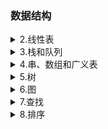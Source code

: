 ### 数据结构  
 <details><summary>2.线性表</summary>
  
<a href = "/数据结构/2.线性表/2.1线性表的类型定义.md">2.1线性表的类型定义</a>  
<a href = "/数据结构/2.线性表/2.2线性表的顺序表示和实现.md">2.2线性表的顺序表示和实现</a>  
<a href = "/数据结构/2.线性表/2.3线性表的链式表示和实现.md">2.3线性表的链式表示和实现</a>  
<a href = "/数据结构/2.线性表/2.4循环链表.md">2.4循环链表</a>  
<a href = "/数据结构/2.线性表/2.5双向链表.md">2.5双向链表</a>  
<a href = "/数据结构/2.线性表/2.6各种顺序结构比较.md">2.6各种顺序结构比较</a>  
<a href = "/数据结构/2.线性表/2.7线性表的应用.md">2.7线性表的应用</a>  
<a href = "/数据结构/2.线性表/2.8案例分析与实现.md">2.8案例分析与实现</a>  
 </details>
 <details><summary>3.栈和队列</summary>
  
<a href = "/数据结构/3.栈和队列/3.1栈的定义、特点和抽象数据类型.md">3.1栈的定义、特点和抽象数据类型</a>  
<a href = "/数据结构/3.栈和队列/3.2栈的顺序表示和链式表示.md">3.2栈的顺序表示和链式表示</a>  
<a href = "/数据结构/3.栈和队列/3.3栈的操作.md">3.3栈的操作</a>  
<a href = "/数据结构/3.栈和队列/3.4栈和递归.md">3.4栈和递归</a>  
<a href = "/数据结构/3.栈和队列/3.5队列的定义、特点.md">3.5队列的定义、特点</a>  
<a href = "/数据结构/3.栈和队列/3.6队列的顺序表示和实现.md">3.6队列的顺序表示和实现</a>  
<a href = "/数据结构/3.栈和队列/3.7队列的链式表示和实现.md">3.7队列的链式表示和实现</a>  
 </details>
 <details><summary>4.串、数组和广义表</summary>
  
<a href = "/数据结构/4.串、数组和广义表/4.1串的定义、存储结构.md">4.1串的定义、存储结构</a>  
<a href = "/数据结构/4.串、数组和广义表/4.2串的匹配--BF算法.md">4.2串的匹配--BF算法</a>  
<a href = "/数据结构/4.串、数组和广义表/4.3串的匹配--KMP算法.md">4.3串的匹配--KMP算法</a>  
<a href = "/数据结构/4.串、数组和广义表/4.4数组的定义、特点和抽象类型定义.md">4.4数组的定义、特点和抽象类型定义</a>  
<a href = "/数据结构/4.串、数组和广义表/4.5数组的存储.md">4.5数组的存储</a>  
<a href = "/数据结构/4.串、数组和广义表/4.6广义表.md">4.6广义表</a>  
 </details>
 <details><summary>5.树</summary>
  
<a href = "/数据结构/5.树/5.1树和二叉树定义、特点.md">5.1树和二叉树定义、特点</a>  
<a href = "/数据结构/5.树/5.2二叉树的性质.md">5.2二叉树的性质</a>  
<a href = "/数据结构/5.树/5.3二叉树的存储结构.md">5.3二叉树的存储结构</a>  
<a href = "/数据结构/5.树/5.4二叉树的遍历.md">5.4二叉树的遍历</a>  
<a href = "/数据结构/5.树/5.5二叉树遍历算法的应用.md">5.5二叉树遍历算法的应用</a>  
<a href = "/数据结构/5.树/5.6线索二叉树.md">5.6线索二叉树</a>  
<a href = "/数据结构/5.树/5.7树的存储结构.md">5.7树的存储结构</a>  
<a href = "/数据结构/5.树/5.8树、森林和二叉树的转换及树的遍历.md">5.8树、森林和二叉树的转换及树的遍历</a>  
<a href = "/数据结构/5.树/5.9哈夫曼树.md">5.9哈夫曼树</a>  
 </details>
 <details><summary>6.图</summary>
  
<a href = "/数据结构/6.图/6.1图的定义、一些概念.md">6.1图的定义、一些概念</a>  
<a href = "/数据结构/6.图/6.2图的存储结构--邻接矩阵.md">6.2图的存储结构--邻接矩阵</a>  
<a href = "/数据结构/6.图/6.3图的存储结构--邻接表.md">6.3图的存储结构--邻接表</a>  
<a href = "/数据结构/6.图/6.4图的存储结构--十字链表和邻接多重表.md">6.4图的存储结构--十字链表和邻接多重表</a>  
<a href = "/数据结构/6.图/6.5图的遍历.md">6.5图的遍历</a>  
<a href = "/数据结构/6.图/6.6图的应用--最小生成树.md">6.6图的应用--最小生成树</a>  
<a href = "/数据结构/6.图/6.7图的应用--最短路径.md">6.7图的应用--最短路径</a>  
<a href = "/数据结构/6.图/6.8图的应用--其他.md">6.8图的应用--其他</a>  
 </details>
  <details><summary>7.查找</summary>
  
<a href = "/数据结构/7.查找/7.1线性表的查找.md">7.1线性表的查找</a>  
<a href = "/数据结构/7.查找/7.2树表的查找.md">7.2树表的查找</a>  
<a href = "/数据结构/7.查找/7.3平衡二叉树.md">7.3平衡二叉树</a>  
<a href = "/数据结构/7.查找/7.4散列表的查找.md">7.4散列表的查找</a>   
 </details>
  <details><summary>8.排序</summary>
  
<a href = "/数据结构/8.排序/8.1插入排序.md">8.1插入排序</a>  
<a href = "/数据结构/8.排序/8.2交换排序.md">8.2交换排序</a>  
<a href = "/数据结构/8.排序/8.3选择排序.md">8.3选择排序</a>  
<a href = "/数据结构/8.排序/8.4归并排序.md">8.4归并排序</a>  
<a href = "/数据结构/8.排序/8.5基数排序.md">8.5基数排序</a>  
<a href = "/数据结构/8.排序/8.6各种排序算法比较.md">8.6各种排序算法比较</a>  
 </details>
